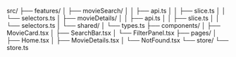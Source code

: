 src/
├── features/
│   ├── movieSearch/
│   │   ├── api.ts
│   │   ├── slice.ts
│   │   └── selectors.ts
│   ├── movieDetails/
│   │   ├── api.ts
│   │   ├── slice.ts
│   │   └── selectors.ts
│   └── shared/
│       └── types.ts
├── components/
│   ├── MovieCard.tsx
│   ├── SearchBar.tsx
│   └── FilterPanel.tsx
├── pages/
│   ├── Home.tsx
│   ├── MovieDetails.tsx
│   └── NotFound.tsx
└── store/
    └── store.ts